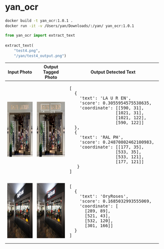 # yan_ocr


```bash
docker build -t yan_ocr:1.0.1 .
docker run -it -v /Users/yan/Downloads/:/yan/ yan_ocr:1.0.1
```

```python
from yan_ocr import extract_text

extract_text(
	"test4.png",
	"/yan/test4_output.png")
```

<table>
  <thead>
    <tr>
      <th>Input Photo</th>
      <th>Output Tagged Photo</th>
      <th>Output Detected Text</th>
    </tr>
  </thead>
  <tr>
    <td>
      <img src="https://raw.githubusercontent.com/yanliang12/yan_ocr/main/test4.png" height="180">
    </td>
    <td>
      <img src="https://raw.githubusercontent.com/yanliang12/yan_ocr/main/test4_output.png" height="180">
    </td>
    <td>
<pre>
[
  {
    'text': 'LA U R EN', 
    'score': 0.3055954575538635, 
    'coordinate': [[590, 31], 
                  [1021, 31], 
                  [1021, 122], 
                  [590, 122]]
  }, 
  {
    'text': 'RAL PH', 
    'score': 0.24870802462100983, 
    'coordinate': [[177, 35], 
                  [533, 35], 
                  [533, 121], 
                  [177, 121]]
   }
]    
</pre>
</td>
</tr>
  <tr>
    <td>
      <img src="https://raw.githubusercontent.com/yanliang12/yan_ocr/main/test1.jpg" height="180">
    </td>
    <td>
      <img src="https://raw.githubusercontent.com/yanliang12/yan_ocr/main/test1_output.png" height="180">
    </td>
    <td>
<pre>
[
  {
    'text': 'OryRoses', 
    'score': 0.1685032993555069, 
    'coordinate': [
      [289, 89], 
      [521, 43], 
      [532, 120], 
      [301, 166]]
  }
]    
</pre>
</td>
</tr>
</table>
